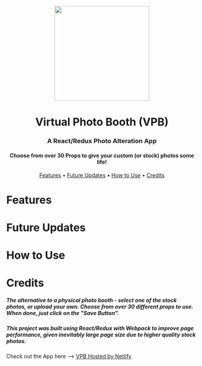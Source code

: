 <p align="center">
  <img height="250" src="https://github.com/Zeroays/Camagru-SPA/blob/master/src/assets/icons/camera_logo.png">
  <h1 align="center"> Virtual Photo Booth (VPB) </h1>
</p>

<p>
  <h3 align="center">A React/Redux Photo Alteration App</h3>
  <h4 align="center">Choose from over 30 Props to give your custom (or stock) photos some life!</h4>
</p>

<p align="center">
  <a href="#features">Features</a> • <a href="#future-updates">Future Updates</a> • <a href="#how-to-use">How to Use</a> • <a href="#credits">Credits</a>
</p>

# Features

# Future Updates

# How to Use

# Credits

##### The alternative to a physical photo booth - select one of the stock photos, or upload your own.  Choose from over 30 different props to use.  When done, just click on the "Save Button".

##### This project was built using React/Redux with Webpack to improve page performance, given inevitably large page size due to higher quality stock photos.

Check out the App here --> [VPB Hosted by Netlify](https://virtual-photo-booth.netlify.app "VPB")




